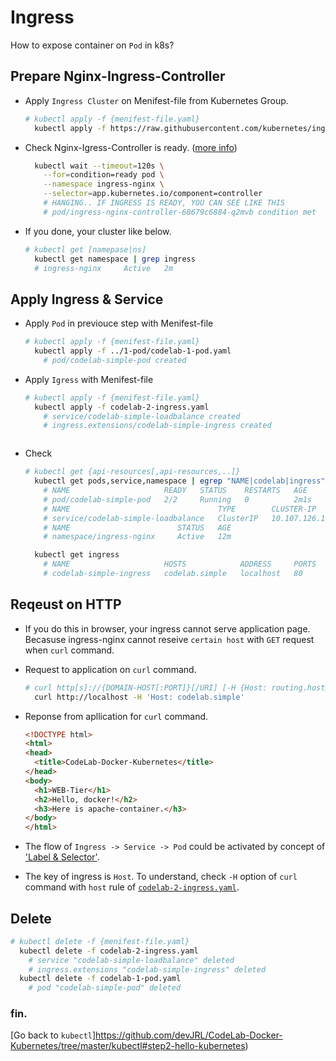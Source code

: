 # Ingress

How to expose container on `Pod` in k8s?

## Prepare Nginx-Ingress-Controller

- Apply `Ingress Cluster` on Menifest-file from Kubernetes Group.
  ```bash
  # kubectl apply -f {menifest-file.yaml}
    kubectl apply -f https://raw.githubusercontent.com/kubernetes/ingress-nginx/master/deploy/static/provider/cloud/deploy.yaml
  ```

- Check Nginx-Igress-Controller is ready. ([more info](https://kubernetes.github.io/ingress-nginx/deploy/#installation-guide))
  ```bash
    kubectl wait --timeout=120s \
      --for=condition=ready pod \
      --namespace ingress-nginx \
      --selector=app.kubernetes.io/component=controller
      # HANGING.. IF INGRESS IS READY, YOU CAN SEE LIKE THIS
      # pod/ingress-nginx-controller-68679c6884-q2mvb condition met
  ```

- If you done, your cluster like below.
  ```bash
  # kubectl get [namepase|ns]
    kubectl get namespace | grep ingress
    # ingress-nginx     Active   2m
  ```

## Apply Ingress & Service

- Apply `Pod` in previouce step with Menifest-file
  ```bash
  # kubectl apply -f {menifest-file.yaml}
    kubectl apply -f ../1-pod/codelab-1-pod.yaml
      # pod/codelab-simple-pod created

- Apply `Igress` with Menifest-file
  ```bash
  # kubectl apply -f {menifest-file.yaml}
    kubectl apply -f codelab-2-ingress.yaml
      # service/codelab-simple-loadbalance created
      # ingress.extensions/codelab-simple-ingress created
  ```
  ```

- Check
  ```bash
  # kubectl get {api-resources[,api-resources,..]}
    kubectl get pods,service,namespace | egrep "NAME|codelab|ingress"
      # NAME                     READY   STATUS    RESTARTS   AGE
      # pod/codelab-simple-pod   2/2     Running   0          2m1s
      # NAME                                 TYPE        CLUSTER-IP       # EXTERNAL-IP   PORT(S)   AGE
      # service/codelab-simple-loadbalance   ClusterIP   10.107.126.155   <none>        80/TCP    6m34s
      # NAME                        STATUS   AGE
      # namespace/ingress-nginx     Active   12m

    kubectl get ingress
      # NAME                     HOSTS            ADDRESS     PORTS   AGE
      # codelab-simple-ingress   codelab.simple   localhost   80      84s
  ```

## Reqeust on HTTP

- If you do this in browser, your ingress cannot serve application page. Becasuse ingress-nginx cannot reseive `certain host` with `GET` request when `curl` command.

- Request to application on `curl` command.
  ```bash
  # curl http[s]://{DOMAIN-HOST[:PORT]}[/URI] [-H {Host: routing.host}]
    curl http://localhost -H 'Host: codelab.simple'
  ```

- Reponse from apllication for `curl` command.
  ```html
  <!DOCTYPE html>
  <html>
  <head>
    <title>CodeLab-Docker-Kubernetes</title>
  </head>
  <body>
    <h1>WEB-Tier</h1>
    <h2>Hello, docker!</h2>
    <h3>Here is apache-container.</h3>
  </body>
  </html>
  ```

 - The flow of `Ingress -> Service -> Pod` could be activated by concept of ['Label & Selector'](https://kubernetes.io/ko/docs/concepts/overview/working-with-objects/labels/#%EB%A0%88%EC%9D%B4%EB%B8%94-%EC%85%80%EB%A0%89%ED%84%B0).

- The key of ingress is `Host`. To understand, check `-H` option of `curl` command with `host` rule of [`codelab-2-ingress.yaml`](https://github.com/devJRL/CodeLab-Docker-Kubernetes/blob/master/kubectl/2-ingress/codelab-2-ingress.yaml#L20).

## Delete

```bash
# kubectl delete -f {menifest-file.yaml}
  kubectl delete -f codelab-2-ingress.yaml
    # service "codelab-simple-loadbalance" deleted
    # ingress.extensions "codelab-simple-ingress" deleted
  kubectl delete -f codelab-1-pod.yaml
    # pod "codelab-simple-pod" deleted
```

### fin.

[Go back to `kubectl`]https://github.com/devJRL/CodeLab-Docker-Kubernetes/tree/master/kubectl#step2-hello-kubernetes)
